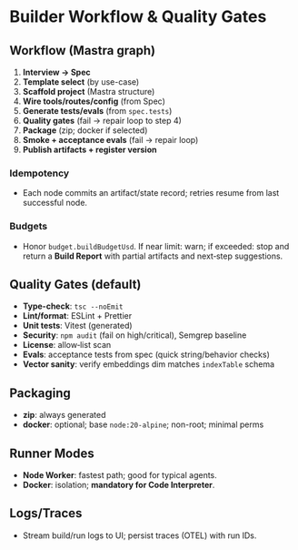 # Builder Workflow & Quality Gates

## Workflow (Mastra graph)
1) **Interview → Spec**  
2) **Template select** (by use-case)  
3) **Scaffold project** (Mastra structure)  
4) **Wire tools/routes/config** (from Spec)  
5) **Generate tests/evals** (from `spec.tests`)  
6) **Quality gates** (fail → repair loop to step 4)  
7) **Package** (zip; docker if selected)  
8) **Smoke + acceptance evals** (fail → repair loop)  
9) **Publish artifacts + register version**  

### Idempotency
- Each node commits an artifact/state record; retries resume from last successful node.

### Budgets
- Honor `budget.buildBudgetUsd`. If near limit: warn; if exceeded: stop and return a **Build Report** with partial artifacts and next‑step suggestions.

## Quality Gates (default)
- **Type-check**: `tsc --noEmit`
- **Lint/format**: ESLint + Prettier
- **Unit tests**: Vitest (generated)
- **Security**: `npm audit` (fail on high/critical), Semgrep baseline
- **License**: allow‑list scan
- **Evals**: acceptance tests from spec (quick string/behavior checks)
- **Vector sanity**: verify embeddings dim matches `indexTable` schema

## Packaging
- **zip**: always generated
- **docker**: optional; base `node:20-alpine`; non-root; minimal perms

## Runner Modes
- **Node Worker**: fastest path; good for typical agents.
- **Docker**: isolation; **mandatory for Code Interpreter**.

## Logs/Traces
- Stream build/run logs to UI; persist traces (OTEL) with run IDs.

